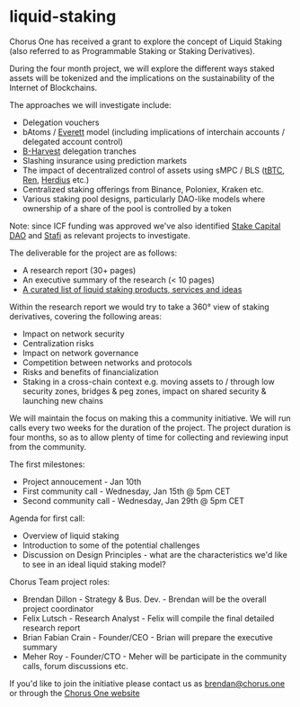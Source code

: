 # liquid-staking

Chorus One has received a grant to explore the concept of Liquid Staking (also referred to as Programmable Staking or Staking Derivatives). 

During the four month project, we will explore the different ways staked assets will be tokenized and the implications on the sustainability of the Internet of Blockchains.

The approaches we will investigate include:
- Delegation vouchers
- bAtoms / [Everett](https://www.everett.zone/) model (including implications of interchain accounts / delegated account control)
- [B-Harvest](https://bharvest.io/) delegation tranches
- Slashing insurance using prediction markets
- The impact of decentralized control of assets using sMPC / BLS ([tBTC](https://tbtc.network/), [Ren](https://renproject.io/), [Herdius](https://herdius.com/) etc.)
- Centralized staking offerings from Binance, Poloniex, Kraken etc.
- Various staking pool designs, particularly DAO-like models where ownership of a share of the pool is controlled by a token

Note: since ICF funding was approved we've also identified [Stake Capital DAO](https://medium.com/stakecapital/introducing-stake-dao-by-stake-capital-claiming-future-yield-revenue-7059e0781328) and [Stafi](http://stafi.io/) as relevant projects to investigate.

The deliverable for the project are as follows:
- A research report (30+ pages) 
- An executive summary of the research (< 10 pages)  
- [A curated list of liquid staking products, services and ideas](/awesome-liquid-staking.md) 

Within the research report we would try to take a 360° view of staking derivatives, covering the following areas: 
- Impact on network security
- Centralization risks
- Impact on network governance
- Competition between networks and protocols
- Risks and benefits of financialization
- Staking in a cross-chain context e.g. moving assets to / through low security zones, bridges & peg zones, impact on shared security & launching new chains

We will maintain the focus on making this a community initiative. We will run calls every two weeks for the duration of the project. The project duration is four months, so as to allow plenty of time for collecting and reviewing input from the community. 

The first milestones:
- Project annoucement - Jan 10th
- First community call - Wednesday, Jan 15th @ 5pm CET
- Second community call - Wednesday, Jan 29th @ 5pm CET

Agenda for first call:
- Overview of liquid staking
- Introduction to some of the potential challenges
- Discussion on Design Principles - what are the characteristics we'd like to see in an ideal liquid staking model?

Chorus Team project roles:
- Brendan Dillon - Strategy & Bus. Dev. - Brendan will be the overall project coordinator
- Felix Lutsch - Research Analyst - Felix will compile the final detailed research report
- Brian Fabian Crain - Founder/CEO - Brian will prepare the executive summary
- Meher Roy - Founder/CTO - Meher will be participate in the community calls, forum discussions etc.

If you'd like to join the initiative please contact us as brendan@chorus.one or through the [Chorus One website](https://chorus.one)


